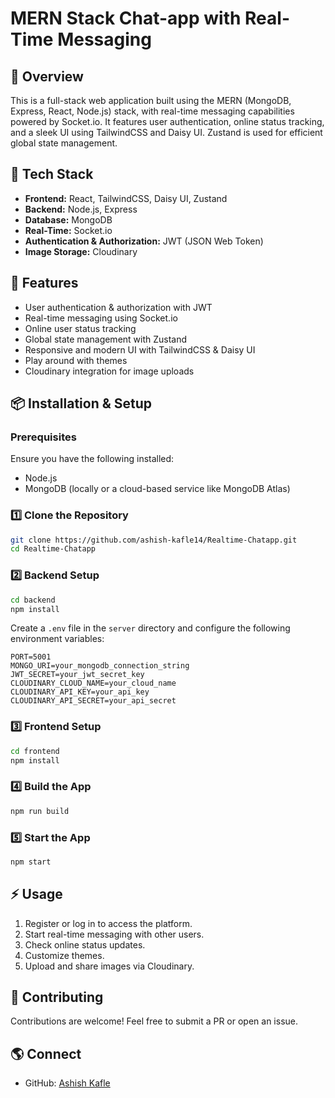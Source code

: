 # MERN Stack Chat-app with Real-Time Messaging

## 🚀 Overview

This is a full-stack web application built using the MERN (MongoDB, Express, React, Node.js) stack, with real-time messaging capabilities powered by Socket.io. It features user authentication, online status tracking, and a sleek UI using TailwindCSS and Daisy UI. Zustand is used for efficient global state management.

## 🌟 Tech Stack

- **Frontend:** React, TailwindCSS, Daisy UI, Zustand
- **Backend:** Node.js, Express
- **Database:** MongoDB
- **Real-Time:** Socket.io
- **Authentication & Authorization:** JWT (JSON Web Token)
- **Image Storage:** Cloudinary

## 🎃 Features

- User authentication & authorization with JWT
- Real-time messaging using Socket.io
- Online user status tracking
- Global state management with Zustand
- Responsive and modern UI with TailwindCSS & Daisy UI
- Play around with themes
- Cloudinary integration for image uploads

## 📦 Installation & Setup

### Prerequisites

Ensure you have the following installed:

- Node.js
- MongoDB (locally or a cloud-based service like MongoDB Atlas)

### 1️⃣ Clone the Repository

```bash
git clone https://github.com/ashish-kafle14/Realtime-Chatapp.git
cd Realtime-Chatapp
```

### 2️⃣ Backend Setup

```bash
cd backend
npm install
```

Create a `.env` file in the `server` directory and configure the following environment variables:

```env
PORT=5001
MONGO_URI=your_mongodb_connection_string
JWT_SECRET=your_jwt_secret_key
CLOUDINARY_CLOUD_NAME=your_cloud_name
CLOUDINARY_API_KEY=your_api_key
CLOUDINARY_API_SECRET=your_api_secret
```

### 3️⃣ Frontend Setup

```bash
cd frontend
npm install
```

### 4️⃣ Build the App

```bash
npm run build
```

### 5️⃣ Start the App

```bash
npm start
```

## ⚡ Usage

1. Register or log in to access the platform.
2. Start real-time messaging with other users.
3. Check online status updates.
4. Customize themes.
5. Upload and share images via Cloudinary.

## 🤝 Contributing

Contributions are welcome! Feel free to submit a PR or open an issue.

## 🌎 Connect

- GitHub: [Ashish Kafle](https://github.com/ashish-kafle14)
